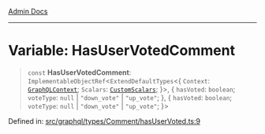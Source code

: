 [Admin Docs](/)

***

# Variable: HasUserVotedComment

> `const` **HasUserVotedComment**: `ImplementableObjectRef`\<`ExtendDefaultTypes`\<\{ `Context`: [`GraphQLContext`](../../../../context/type-aliases/GraphQLContext.md); `Scalars`: [`CustomScalars`](../../../../scalars/type-aliases/CustomScalars.md); \}\>, \{ `hasVoted`: `boolean`; `voteType`: `null` \| `"down_vote"` \| `"up_vote"`; \}, \{ `hasVoted`: `boolean`; `voteType`: `null` \| `"down_vote"` \| `"up_vote"`; \}\>

Defined in: [src/graphql/types/Comment/hasUserVoted.ts:9](https://github.com/Sourya07/talawa-api/blob/ead7a48e0174153214ee7311f8b242ee1c1a12ca/src/graphql/types/Comment/hasUserVoted.ts#L9)

